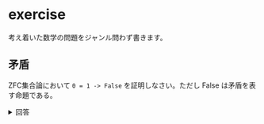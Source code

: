 # exercise

考え着いた数学の問題をジャンル問わず書きます。

## 矛盾

ZFC集合論において `0 = 1 -> False` を証明しなさい。ただし False は矛盾を表す命題である。

<details>
<summary>回答</summary>
0 は空集合なので 0 not\_in 0 である。<br />
0 = 1 なので 0 in 1 より 0 in 0 である。<br />
0 not\_in 0 と 0 in 0 なので False である。
</details>
